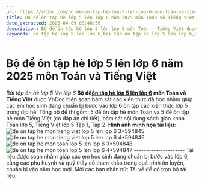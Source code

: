 ```yaml
---
url: https://vndoc.com/bo-de-on-tap-he-lop-5-len-lop-6-mon-toan-va-tieng-viet-203357
title: Bộ đề ôn tập hè lớp 5 lên lớp 6 năm 2025 môn Toán và Tiếng Việt - Bài tập ôn hè lớp 5 lên lớp 6 - VnDoc.com
date_extracted: 2025-04-09 08:48:56
description: Bộ đề ôn tập hè lớp 5 lên lớp 6 môn Toán - Tiếng Việt được VnDoc biên soạn nhằm giúp các em học sinh rèn luyện, củng cố kiến thức trước khi bước vào năm học mới.
keywords: ôn tập hè lớp 5 lên lớp 6,bài tập ôn tập hè lớp 5 lên lớp 6,đề ôn tập hè lớp 5 lên lớp 6,Bộ đề ôn tập hè lớp 5 môn Toán và Tiếng Việt,Bài tập ôn hè lớp 5 lên lớp 6 môn Toán và Tiếng Việt có đáp án,Bài tập ôn hè lớp 5 môn Toán và Tiếng Việt có đáp án,Bài tập ôn hè lớp 5 lên lớp 6 môn Toán và Tiếng Việt,Ôn hè lớp 5 môn Toán và Tiếng Việt,Ôn hè lớp 5 môn Toán và Tiếng Việt có đáp án,ôn tập toán lớp 5 lên 6
---
```


# Bộ đề ôn tập hè lớp 5 lên lớp 6 năm 2025 môn Toán và Tiếng Việt
 _Bài tập ôn hè lớp 5 lên lớp 6_
**Bộ đề[ôn tập hè lớp 5 lên lớp 6](<https://vndoc.com/on-he-lop-5-len6>) môn Toán và Tiếng Việt** được VnDoc biên soạn bám sát các kiến thức đã học nhằm giúp các em học sinh đang chuẩn bị bước vào lớp 6 ôn tập các kiến thức lớp 5 trong dịp hè.
Tổng bộ đề thi gồm: 5 đề ôn tập hè môn Toán và 5 đề ôn tập hè môn Tiếng Việt \(có đáp án chi tiết\), bám sát nội dung sách giáo khoa Toán lớp 5, Tiếng Việt lớp 5 Tập 1, Tập 2.
**Hình ảnh minh họa tài liệu:**
![de on tap he mon tieng viet lop 5 len lop 6 3*594845](https://i.vdoc.vn/data/image/2024/05/20/de-on-tap-he-mon-tieng-viet-lop-5-len-lop-6-3.jpg)![de on tap he mon tieng viet lop 5 len lop 6 4*594846](https://i.vdoc.vn/data/image/2024/05/20/de-on-tap-he-mon-tieng-viet-lop-5-len-lop-6-4.jpg)![de on tap he mon toan lop 5 len lop 6 3*594848](https://i.vdoc.vn/data/image/2024/05/20/de-on-tap-he-mon-toan-lop-5-len-lop-6-3.jpg)![de on tap he mon toan lop 5 len lop 6 4*594847](https://i.vdoc.vn/data/image/2024/05/20/de-on-tap-he-mon-toan-lop-5-len-lop-6-4.jpg)
\---------------------
Tài liệu được soạn nhằm giúp các em học sinh đang chuẩn bị bước vào lớp 6, cùng các phụ huynh và quý thầy cô tham khảo trong quá trình ôn luyện, chuẩn bị vào năm học mới. Mời các bạn nhấn nút Tải về để có trọn bộ tài liệu.
